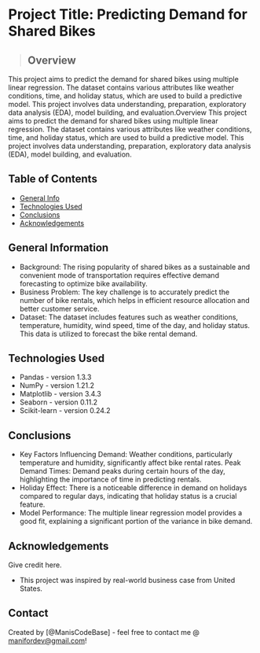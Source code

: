 # Project Title: Predicting Demand for Shared Bikes
>  ## Overview
This project aims to predict the demand for shared bikes using multiple linear regression. The dataset contains various attributes like weather conditions, time, and holiday status, which are used to build a predictive model. This project involves data understanding, preparation, exploratory data analysis (EDA), model building, and evaluation.Overview
This project aims to predict the demand for shared bikes using multiple linear regression. The dataset contains various attributes like weather conditions, time, and holiday status, which are used to build a predictive model. This project involves data understanding, preparation, exploratory data analysis (EDA), model building, and evaluation.


## Table of Contents
* [General Info](#general-information)
* [Technologies Used](#technologies-used)
* [Conclusions](#conclusions)
* [Acknowledgements](#acknowledgements)


## General Information
- Background: The rising popularity of shared bikes as a sustainable and convenient mode of transportation requires effective demand forecasting to optimize bike availability.
- Business Problem: The key challenge is to accurately predict the number of bike rentals, which helps in efficient resource allocation and better customer service.
- Dataset: The dataset includes features such as weather conditions, temperature, humidity, wind speed, time of the day, and holiday status. This data is utilized to forecast the bike rental demand.

## Technologies Used
- Pandas - version 1.3.3
- NumPy - version 1.21.2
- Matplotlib - version 3.4.3
- Seaborn - version 0.11.2
- Scikit-learn - version 0.24.2

## Conclusions
- Key Factors Influencing Demand: Weather conditions, particularly temperature and humidity, significantly affect bike rental rates.
Peak Demand Times: Demand peaks during certain hours of the day, highlighting the importance of time in predicting rentals.
- Holiday Effect: There is a noticeable difference in demand on holidays compared to regular days, indicating that holiday status is a crucial feature.
- Model Performance: The multiple linear regression model provides a good fit, explaining a significant portion of the variance in bike demand.



## Acknowledgements
Give credit here.
- This project was inspired by real-world business case from United States.


## Contact
Created by [@ManisCodeBase] - feel free to contact me @ manifordev@gmail.com!
